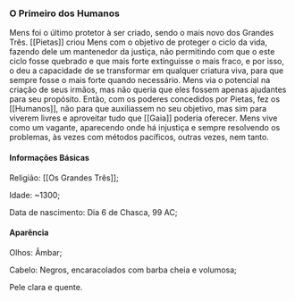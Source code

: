 ### O Primeiro dos Humanos
Mens foi o último protetor à ser criado, sendo o mais novo dos Grandes Três. [[Pietas]] criou Mens com o objetivo de proteger o ciclo da vida, fazendo dele um mantenedor da justiça, não permitindo com que o este ciclo fosse quebrado e que mais forte extinguisse o mais fraco, e por isso, o deu a capacidade de se transformar em qualquer criatura viva, para que sempre fosse o mais forte quando necessário. Mens via o potencial na criação de seus irmãos, mas não queria que eles fossem apenas ajudantes para seu propósito. Então, com os poderes concedidos por Pietas, fez os [[Humanos]], não para que auxiliassem no seu objetivo, mas sim para viverem livres e aproveitar tudo que [[Gaia]] poderia oferecer. Mens vive como um vagante, aparecendo onde há injustiça e sempre resolvendo os problemas, às vezes com métodos pacíficos, outras vezes, nem tanto.
#### Informações Básicas
Religião: [[Os Grandes Três]];

Idade: ~1300;

Data de nascimento: Dia 6 de Chasca, 99 AC;
#### Aparência
Olhos: Âmbar;

Cabelo: Negros, encaracolados com barba cheia e volumosa;

Pele clara e quente.